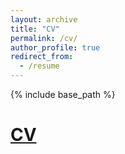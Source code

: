 ```yaml
---
layout: archive
title: "CV"
permalink: /cv/
author_profile: true
redirect_from:
  - /resume
---
```


{% include base_path %}

[CV](https://yifeizhou02.github.io/yifeizhou.github.io/files/CV.pdf)
======


